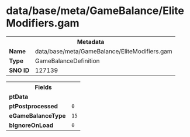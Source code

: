 <h1>data/base/meta/GameBalance/EliteModifiers.gam</h1><table><tr><th colspan="100%">Metadata</th></tr><tr><td><b>Name</b></td><td>data/base/meta/GameBalance/EliteModifiers.gam</td></tr><tr><td><b>Type</b></td><td>GameBalanceDefinition</td></tr><tr><td><b>SNO ID</b></td><td>127139</td></tr></table>

<table><tr><th colspan="100%">Fields</th></tr><tr><td><b>ptData</b></td><td></td></tr><tr><td><b>ptPostprocessed</b></td><td><code>0</code></td></tr><tr><td><b>eGameBalanceType</b></td><td><code>15</code></td></tr><tr><td><b>bIgnoreOnLoad</b></td><td><code>0</code></td></tr></table>


